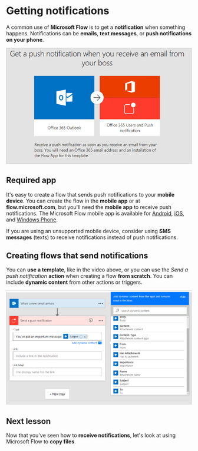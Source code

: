 <properties
   pageTitle="Getting Notifications with Microsoft Flow | Microsoft Flow"
   description="Learn how to get notifications on your mobile device with Microsoft Flow."
   services=""
   suite="flow"
   documentationCenter="na"
   authors="msftman"
   manager="anneta"
   editor=""
   tags=""
   featuredVideoId="VEHKGLY0hq4"
   courseDuration="6m"/>

<tags
   ms.service="flow"
   ms.devlang="na"
   ms.topic="get-started-article"
   ms.tgt_pltfrm="na"
   ms.workload="na"
   ms.date="08/16/2017"
   ms.author="deonhe"/>

# Getting notifications

A common use of **Microsoft Flow** is to get a **notification** when something happens.  Notifications can be **emails**, **text messages**, or **push notifications on your phone**.

![From a template](./media/learning-get-notifications/template-notifications.png)

## Required app

It's easy to create a flow that sends push notifications to your **mobile device**.  You can create the flow in the **mobile app** or at **flow.microsoft.com**, but you'll need the **mobile app** to receive push notifications. The Microsoft Flow mobile app is available for [Android](https://aka.ms/flowmobiledocsandroid), [iOS](https://aka.ms/flowmobiledocsios), and [Windows Phone](https://aka.ms/flowmobilewindows).

If you are using an unsupported mobile device, consider using **SMS messages** (texts) to receive notifications instead of push notifications.

## Creating flows that send notifications

You can **use a template**, like in the video above, or you can use the *Send a push notification* **action** when creating a flow **from scratch**.  You can include **dynamic content** from other actions or triggers.

![From scratch](./media/learning-get-notifications/notification-action.png)

## Next lesson

Now that you've seen how to **receive notifications**, let's look at using Microsoft Flow to **copy files**.
